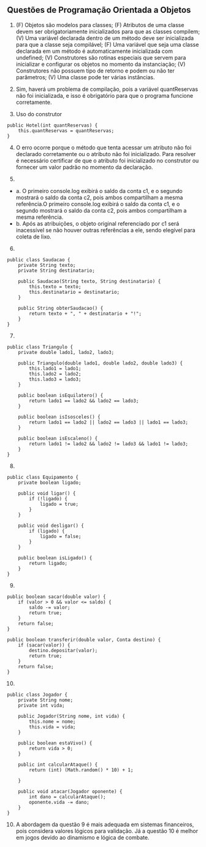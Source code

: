 ## Questões de Programação Orientada a Objetos

1.  (F) Objetos são modelos para classes;
    (F) Atributos de uma classe devem ser obrigatoriamente inicializados para que as classes compilem;
    (V) Uma variável declarada dentro de um método deve ser inicializada para que a classe seja compilável;
    (F) Uma variável que seja uma classe declarada em um método é automaticamente inicializada com undefined;
    (V) Construtores são rotinas especiais que servem para inicializar e configurar os objetos no momento da instanciação;
    (V) Construtores não possuem tipo de retorno e podem ou não ter parâmetros;
    (V) Uma classe pode ter várias instâncias.

2.  Sim, haverá um problema de compilação, pois a variável quantReservas não foi inicializada, e isso é obrigatório para que o programa funcione corretamente.

3.  Uso do construtor

```
public Hotel(int quantReservas) {
    this.quantReservas = quantReservas;
}
```

4.  O erro ocorre porque o método que tenta acessar um atributo não foi declarado corretamente ou o atributo não foi inicializado. Para resolver é necessário certificar de que o atributo foi inicializado no construtor ou fornecer um valor padrão no momento da declaração.

5.

- a. O primeiro console.log exibirá o saldo da conta c1, e o segundo mostrará o saldo da conta c2, pois ambos compartilham a mesma referência.O primeiro console.log exibirá o saldo da conta c1, e o segundo mostrará o saldo da conta c2, pois ambos compartilham a mesma referência.
- b. Após as atribuições, o objeto original referenciado por c1 será inacessível se não houver outras referências a ele, sendo elegível para coleta de lixo.

6.

```
public class Saudacao {
    private String texto;
    private String destinatario;

    public Saudacao(String texto, String destinatario) {
        this.texto = texto;
        this.destinatario = destinatario;
    }

    public String obterSaudacao() {
        return texto + ", " + destinatario + "!";
    }
}
```

7.

```
public class Triangulo {
    private double lado1, lado2, lado3;

    public Triangulo(double lado1, double lado2, double lado3) {
        this.lado1 = lado1;
        this.lado2 = lado2;
        this.lado3 = lado3;
    }

    public boolean isEquilatero() {
        return lado1 == lado2 && lado2 == lado3;
    }

    public boolean isIsosceles() {
        return lado1 == lado2 || lado2 == lado3 || lado1 == lado3;
    }

    public boolean isEscaleno() {
        return lado1 != lado2 && lado2 != lado3 && lado1 != lado3;
    }
}

```

8.

```
public class Equipamento {
    private boolean ligado;

    public void ligar() {
        if (!ligado) {
            ligado = true;
        }
    }

    public void desligar() {
        if (ligado) {
            ligado = false;
        }
    }

    public boolean isLigado() {
        return ligado;
    }
}

```

9.

```
public boolean sacar(double valor) {
    if (valor > 0 && valor <= saldo) {
        saldo -= valor;
        return true;
    }
    return false;
}

public boolean transferir(double valor, Conta destino) {
    if (sacar(valor)) {
        destino.depositar(valor);
        return true;
    }
    return false;
}

```

10.

```
public class Jogador {
    private String nome;
    private int vida;

    public Jogador(String nome, int vida) {
        this.nome = nome;
        this.vida = vida;
    }

    public boolean estaVivo() {
        return vida > 0;
    }

    public int calcularAtaque() {
        return (int) (Math.random() * 10) + 1;

    }

    public void atacar(Jogador oponente) {
        int dano = calcularAtaque();
        oponente.vida -= dano;
    }
}

```

10. A abordagem da questão 9 é mais adequada em sistemas financeiros, pois considera valores lógicos para validação. Já a questão 10 é melhor em jogos devido ao dinamismo e lógica de combate.
